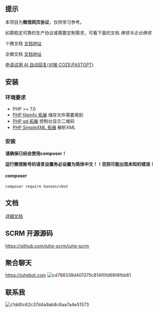 ## 提示

本项目为**微信网页协议**，仅供学习参考。

如需稳定可靠的生产协议或需要定制需求，可看下面的文档 *微信与企业微信*

个微文档 [文档地址](https://www.apifox.cn/apidoc/shared-71b9855b-693c-48fc-858b-cde2c5afe5a8)

企微文档 [文档地址](https://www.apifox.cn/apidoc/shared-d478def0-67c1-4161-b385-eef8a94e9d17)

[申请试用 AI 自动回复(对接 COZE/FASTGPT)](https://juhexbot.feishu.cn/share/base/form/shrcnBVjXcWjfVSOY0Y7qLVNndd)

## 安装

### 环境要求

- PHP >= 7.0
- [PHP fileinfo 拓展](http://php.net/manual/en/book.fileinfo.php) 储存文件需要用到
- [PHP gd 拓展](http://php.net/manual/en/book.image.php) 控制台显示二维码
- [PHP SimpleXML 拓展](https://secure.php.net/manual/en/book.simplexml.php) 解析XML

### 安装

**请确保已经会使用composer！**

**运行微信账号的语言设置务必设置为简体中文！！否则可能出现未知的错误！**

#### composer

```
composer require hanson/vbot
```

## 文档
[详细文档](http://create.hanc.cc/vbot)

## SCRM 开源源码
https://github.com/juhe-scrm/juhe-scrm

## 聚合聊天
https://juhebot.com
![cd788338d401375c814f0fd66f4fbb81](https://github.com/Hanson/vbot/assets/10583423/034ce0fb-12c2-4ce0-8335-cf5132b17bca)


## 联系我
![c1dd0c62c37d4a9ab8c6aa7a4e51573](https://user-images.githubusercontent.com/10583423/220509100-a4ecf72e-5d98-41bb-bcbf-41f955c99ba4.jpg)
